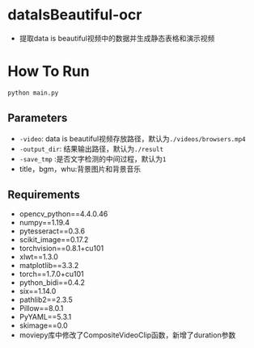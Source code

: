 # dataIsBeautiful-ocr
- 提取data is beautiful视频中的数据并生成静态表格和演示视频

# How To Run
``` python
python main.py
```
## Parameters
- `-video`: data is beautiful视频存放路径，默认为`./videos/browsers.mp4`
- `-output_dir`: 结果输出路径，默认为`./result`
- `-save_tmp` :是否文字检测的中间过程，默认为`1`
- title，bgm，whu:背景图片和背景音乐

## Requirements
- opencv_python==4.4.0.46
- numpy==1.19.4
- pytesseract==0.3.6
- scikit_image==0.17.2
- torchvision==0.8.1+cu101
- xlwt==1.3.0
- matplotlib==3.3.2
- torch==1.7.0+cu101
- python_bidi==0.4.2
- six==1.14.0
- pathlib2==2.3.5
- Pillow==8.0.1
- PyYAML==5.3.1
- skimage==0.0
- moviepy库中修改了CompositeVideoClip函数，新增了duration参数
